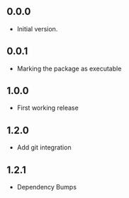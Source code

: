 ## 0.0.0

- Initial version.

## 0.0.1

- Marking the package as executable

## 1.0.0

- First working release

## 1.2.0

- Add git integration

## 1.2.1

- Dependency Bumps
